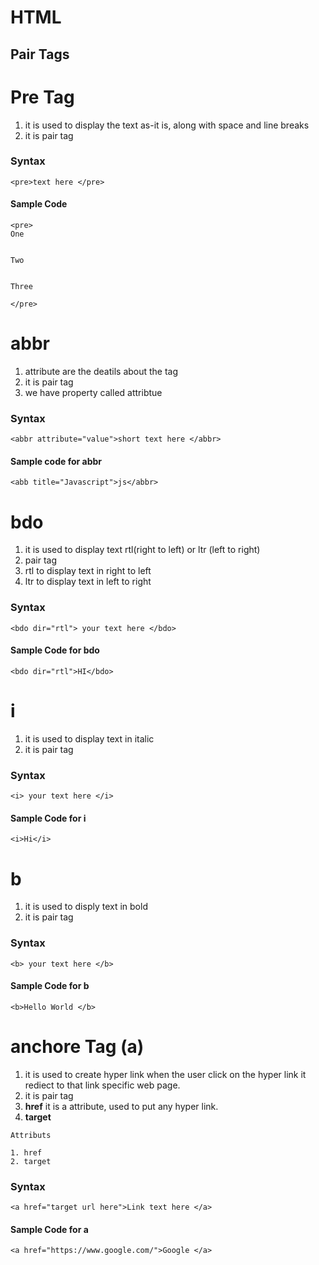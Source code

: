 # HTML

## Pair Tags 

# Pre Tag 
1. it is used to display the text as-it is, along with space and line breaks
2. it is pair tag 

### Syntax 
```
<pre>text here </pre>
```

#### Sample Code 
```
<pre>
One    


Two


Three 

</pre>
```


# abbr
1. attribute are the deatils about the tag
2. it is pair tag
3. we have property called attribtue 

### Syntax
```
<abbr attribute="value">short text here </abbr>
```

#### Sample code for abbr
```
<abb title="Javascript">js</abbr>
```

# bdo
1. it is used to display text rtl(right to left) or ltr (left to right)
2. pair tag
3. rtl to display text in right to left
4. ltr to display text in left to right

### Syntax

```
<bdo dir="rtl"> your text here </bdo>
```
#### Sample Code for bdo 
```
<bdo dir="rtl">HI</bdo>
```

# i
1. it is used to display text in italic
2. it is pair tag

### Syntax
```
<i> your text here </i>
```

#### Sample Code for **i**

```
<i>Hi</i>
```

# b
1. it is used to disply text in bold
2. it is pair tag

### Syntax
```
<b> your text here </b>
```
#### Sample Code for **b**

```
<b>Hello World </b>
```

# anchore Tag (a)
1. it is used to create hyper link when the user click on the hyper link it rediect to that link specific web page.
2. it is pair tag
3. **href** it is a attribute, used to put any hyper link.
4. **target** 

```
Attributs

1. href 
2. target 

```

### Syntax 

```
<a href="target url here">Link text here </a>
```

#### Sample Code for **a**

```
<a href="https://www.google.com/">Google </a>
```
